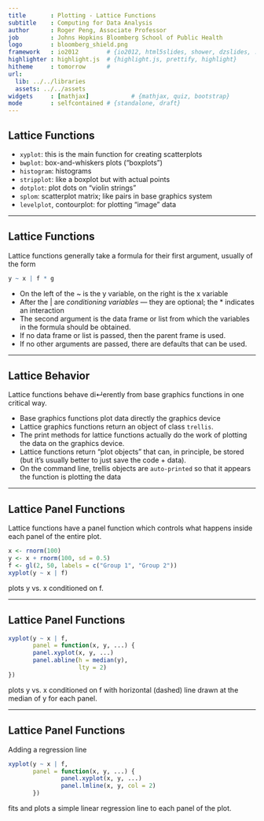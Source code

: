```yaml
---
title       : Plotting - Lattice Functions
subtitle    : Computing for Data Analysis
author      : Roger Peng, Associate Professor
job         : Johns Hopkins Bloomberg School of Public Health
logo        : bloomberg_shield.png
framework   : io2012        # {io2012, html5slides, shower, dzslides, ...}
highlighter : highlight.js  # {highlight.js, prettify, highlight}
hitheme     : tomorrow      # 
url:
  lib: ../../libraries
  assets: ../../assets
widgets     : [mathjax]            # {mathjax, quiz, bootstrap}
mode        : selfcontained # {standalone, draft}
---
```


## Lattice Functions

- `xyplot`: this is the main function for creating scatterplots 
- `bwplot`: box-and-whiskers plots (“boxplots”)
- `histogram`: histograms
- `stripplot`: like a boxplot but with actual points 
- `dotplot`: plot dots on “violin strings”
- `splom`: scatterplot matrix; like pairs in base graphics system 
- `levelplot`, contourplot: for plotting “image” data

---

## Lattice Functions

Lattice functions generally take a formula for their first argument, usually of the form

```r
y ~ x | f * g
```

- On the left of the ~ is the y variable, on the right is the x variable
- After the | are _conditioning variables_ — they are optional; the * indicates an interaction
- The second argument is the data frame or list from which the variables in the formula should be obtained.
- If no data frame or list is passed, then the parent frame is used.
- If no other arguments are passed, there are defaults that can be used.

---

## Lattice Behavior

Lattice functions behave di↵erently from base graphics functions in one critical way.
- Base graphics functions plot data directly the graphics device
- Lattice graphics functions return an object of class `trellis`.
- The print methods for lattice functions actually do the work of plotting the data on the graphics device.
- Lattice functions return “plot objects” that can, in principle, be stored (but it’s usually better to just save the code + data).
- On the command line, trellis objects are `auto-printed` so that it appears the function is plotting the data

---

## Lattice Panel Functions

Lattice functions have a panel function which controls what happens inside each panel of the entire plot.

```r
x <- rnorm(100)
y <- x + rnorm(100, sd = 0.5)
f <- gl(2, 50, labels = c("Group 1", "Group 2"))
xyplot(y ~ x | f)
```

plots y vs. x conditioned on f.

---

## Lattice Panel Functions

```r
xyplot(y ~ x | f,
       panel = function(x, y, ...) {
       panel.xyplot(x, y, ...)
       panel.abline(h = median(y),
                    lty = 2)
})
```

plots y vs. x conditioned on f with horizontal (dashed) line drawn at the median of y for each panel.

---

## Lattice Panel Functions

Adding a regression line

```r
xyplot(y ~ x | f,
       panel = function(x, y, ...) {
               panel.xyplot(x, y, ...)
               panel.lmline(x, y, col = 2)
       })
```

fits and plots a simple linear regression line to each panel of the plot.
